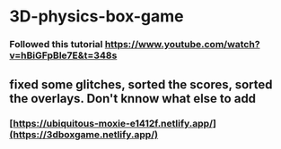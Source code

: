 # 3D-physics-box-game

### Followed this tutorial https://www.youtube.com/watch?v=hBiGFpBle7E&t=348s
## fixed some glitches, sorted the scores, sorted the overlays. Don't knnow what else to add
### [https://ubiquitous-moxie-e1412f.netlify.app/](https://3dboxgame.netlify.app/)
